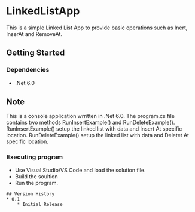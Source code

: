 # LinkedListApp

This is a simple Linked List App to provide basic operations such as Inert, InserAt and RemoveAt.

## Getting Started

### Dependencies

* .Net 6.0

## Note
This is a console application wrritten in .Net 6.0.
The program.cs file contains two methods RunInsertExample() and RunDeleteExample().
RunInsertExample() setup the linked list with data and Insert At specific location.
RunDeleteExample() setup the linked list with data and Deletet At specific location.

### Executing program

* Use Visual Studio/VS Code and load the solution file.
* Build the soultion
* Run the program.
```
## Version History
* 0.1
    * Initial Release
